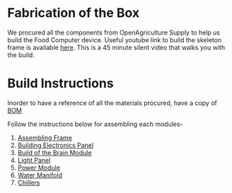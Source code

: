 # Fabrication of the Box

We procured all the components from OpenAgriculture Supply to help us build the Food Computer device.
Useful youtube link to build the skeleton frame is available [here](https://www.youtube.com/watch?v=Uf1FqjcPWsI). This is a 45 minute silent video that walks you with the build.

# Build Instructions

Inorder to have a reference of all the materials procured, have a copy of [BOM](./BoM/BOM_MASTER.xlsx)

Follow the instructions below for assembling each modules-

1. [Assembling Frame](./Instructions/frame.md)
2. [Building Electronics Panel](./Instructions/electronics_panel.md)
3. [Build of the Brain Module](./Instructions/brain_module.md)
4. [Light Panel](./Instructions/light_panel.md)
5. [Power Module](./Instructions/power_module.md)
6. [Water Manifold](./Instructions/water_manifold.md)
7. [Chillers](./Instructions/chiller.md)
